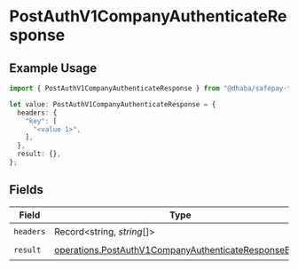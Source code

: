 # PostAuthV1CompanyAuthenticateResponse

## Example Usage

```typescript
import { PostAuthV1CompanyAuthenticateResponse } from "@dhaba/safepay-ts/models/operations";

let value: PostAuthV1CompanyAuthenticateResponse = {
  headers: {
    "key": [
      "<value 1>",
    ],
  },
  result: {},
};
```

## Fields

| Field                                                                                                                        | Type                                                                                                                         | Required                                                                                                                     | Description                                                                                                                  |
| ---------------------------------------------------------------------------------------------------------------------------- | ---------------------------------------------------------------------------------------------------------------------------- | ---------------------------------------------------------------------------------------------------------------------------- | ---------------------------------------------------------------------------------------------------------------------------- |
| `headers`                                                                                                                    | Record<string, *string*[]>                                                                                                   | :heavy_check_mark:                                                                                                           | N/A                                                                                                                          |
| `result`                                                                                                                     | [operations.PostAuthV1CompanyAuthenticateResponseBody](../../models/operations/postauthv1companyauthenticateresponsebody.md) | :heavy_check_mark:                                                                                                           | N/A                                                                                                                          |